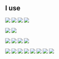 ## I use

<img src="https://img.shields.io/badge/Python-black?style=for-the-badge&logo=Python&logoColor=blue"/> <img src="https://img.shields.io/badge/Golang-black?style=for-the-badge&logo=Go&logoColor=blue"/> <img src="https://img.shields.io/badge/Html-black?style=for-the-badge&logo=html5&logoColor=red"/> <img src="https://img.shields.io/badge/JS-black?style=for-the-badge&logo=JavaScript&logoColor=blue"/> 

<img src="https://img.shields.io/badge/Gitlab-black?style=for-the-badge&logo=Gitlab&logoColor=orange"/> <img src="https://img.shields.io/badge/Github-black?style=for-the-badge&logo=Github&logoColor="/>

<img src="https://img.shields.io/badge/Gitlab Runner-black?style=for-the-badge&logo=Gitlab&logoColor=orange"/> <img src="https://img.shields.io/badge/Jenkins-black?style=for-the-badge&logo=Jenkins&logoColor="/> <img src="https://img.shields.io/badge/Github Actions-black?style=for-the-badge&logo=Github Actions&logoColor="/> <img src="https://img.shields.io/badge/Docker-black?style=for-the-badge&logo=Docker&logoColor=blue"/>

<img src="https://img.shields.io/badge/MS SQL-black?style=for-the-badge&logo=&logoColor=blue"/> <img src="https://img.shields.io/badge/Postgre SQL-black?style=for-the-badge&logo=PostgreSQL&logoColor=4169E1"/> <img src="https://img.shields.io/badge/SQLite-black?style=for-the-badge&logo=SQLite&logoColor=003B57"/> <img src="https://img.shields.io/badge/MySQL-black?style=for-the-badge&logo=MySQL&logoColor=4479A1"/> <img src="https://img.shields.io/badge/MongoDB-black?style=for-the-badge&logo=MongoDB&logoColor="/> <img src="https://img.shields.io/badge/Redis-black?style=for-the-badge&logo=Redis&logoColor="/> <img src="https://img.shields.io/badge/Couch DB-black?style=for-the-badge&logo=&logoColor=blue"/> <img src="https://img.shields.io/badge/Amazon S3-black?style=for-the-badge&logo=AmazonS3&logoColor="/>
